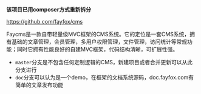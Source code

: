 **该项目已用composer方式重新拆分**

https://github.com/fayfox/cms

Faycms是一款自带轻量级MVC框架的CMS系统。它的定位是一套CMS系统，拥有基础的文章管理，会员管理，多用户权限管理，文件管理，访问统计等常规功能；同时它拥有性能良好的自建MVC框架，代码结构清晰，可扩展性强。

- `master`分支是不包含任何定制逻辑的CMS，新建项目或者合并更新可以从此分支进行
- `doc`分支可以认为是一个demo，在框架的文档系统源码，doc.fayfox.com有简单的文章发布功能
